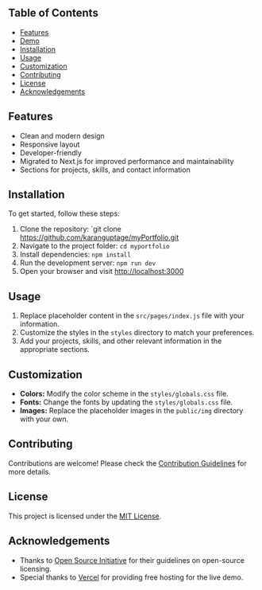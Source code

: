 ## Table of Contents

- [Features](#features)
- [Demo](#demo)
- [Installation](#installation)
- [Usage](#usage)
- [Customization](#customization)
- [Contributing](#contributing)
- [License](#license)
- [Acknowledgements](#acknowledgements)

## Features

- Clean and modern design
- Responsive layout
- Developer-friendly
- Migrated to Next.js for improved performance and maintainability
- Sections for projects, skills, and contact information


## Installation

To get started, follow these steps:

1. Clone the repository: `git clone https://github.com/karanguptage/myPortfolio.git
2. Navigate to the project folder: `cd myportfolio`
3. Install dependencies: `npm install`
4. Run the development server: `npm run dev`
5. Open your browser and visit [http://localhost:3000](http://localhost:3000)

## Usage

1. Replace placeholder content in the `src/pages/index.js` file with your information.
2. Customize the styles in the `styles` directory to match your preferences.
3. Add your projects, skills, and other relevant information in the appropriate sections.

## Customization

- **Colors:** Modify the color scheme in the `styles/globals.css` file.
- **Fonts:** Change the fonts by updating the `styles/globals.css` file.
- **Images:** Replace the placeholder images in the `public/img` directory with your own.

## Contributing

Contributions are welcome! Please check the [Contribution Guidelines](CONTRIBUTING.md) for more details.

## License

This project is licensed under the [MIT License](LICENSE).

## Acknowledgements

- Thanks to [Open Source Initiative](https://opensource.org/) for their guidelines on open-source licensing.
- Special thanks to [Vercel](https://vercel.com/) for providing free hosting for the live demo.


